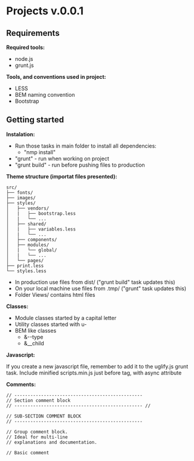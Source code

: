 # Projects v.0.0.1

## Requirements

**Required tools:**

* node.js
* grunt.js

**Tools, and conventions used in project:**

* LESS
* BEM naming convention
* Bootstrap

## Getting started

**Instalation:**

* Run those tasks in main folder to install all dependencies:
	* "nmp install"
* "grunt" - run when working on project
* "grunt build" - run before pushing files to production

**Theme structure (importat files presented):**

	src/
	├── fonts/
	├── images/
	├── styles/
	│   ├── vendors/
	│   |   ├── bootstrap.less
	│   |   └── ...
	│   ├── shared/
	│   |   ├── variables.less
	│   |   └── ...
	│   ├── components/
	│   ├── modules/
	│   |   └── global/
	│   |   └── ...
	│   └── pages/
	├── print.less
	└── styles.less

* In production use files from dist/ ("grunt build" task updates this)
* On your local machine use files from .tmp/ ("grunt" task updates this)
* Folder Views/ contains html files

**Classes:**

* Module classes started by a capital letter
* Utility classes started with u-
* BEM like classes
	* &--type
	* &__child

**Javascript:**

If you create a new javascript file, remember to add it to the uglify.js grunt task.
Include minified scripts.min.js just before </body> tag, with async attribute

**Comments:**

	// ------------------------------------------------
	// Section comment block
	// ------------------------------------------------ //

	// SUB-SECTION COMMENT BLOCK
	// ------------------------------------------------

	// Group comment block.
	// Ideal for multi-line
	// explanations and documentation.

	// Basic comment
